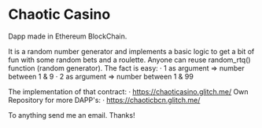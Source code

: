 # Chaotic Casino
Dapp made in Ethereum BlockChain.

It is a random number generator and implements a basic logic to get a bit of fun with some random bets and a roulette.
Anyone can reuse random_rtq() function (random generator). The fact is easy:
· 1 as argument => number between 1 & 9
· 2 as argument => number between 1 & 99 


The implementation of that contract:
· https://chaoticasino.glitch.me/
Own Repository for more DAPP's:
· https://chaoticbcn.glitch.me/

To anything send me an email.
Thanks!
